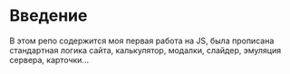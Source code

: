# Введение

В этом репо содержится моя первая работа на JS, была прописана стандартная логика сайта, калькулятор, модалки, слайдер, эмуляция сервера, карточки...
